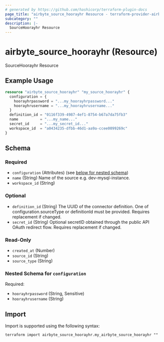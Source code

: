 ```yaml
---
# generated by https://github.com/hashicorp/terraform-plugin-docs
page_title: "airbyte_source_hoorayhr Resource - terraform-provider-airbyte"
subcategory: ""
description: |-
  SourceHoorayhr Resource
---
```


# airbyte_source_hoorayhr (Resource)

SourceHoorayhr Resource

## Example Usage

```terraform
resource "airbyte_source_hoorayhr" "my_source_hoorayhr" {
  configuration = {
    hoorayhrpassword = "...my_hoorayhrpassword..."
    hoorayhrusername = "...my_hoorayhrusername..."
  }
  definition_id = "0116f339-4987-4ef1-8754-b67a7da75fb3"
  name          = "...my_name..."
  secret_id     = "...my_secret_id..."
  workspace_id  = "a0434235-dfbb-46d1-aa9a-ccee0099269c"
}
```

<!-- schema generated by tfplugindocs -->
## Schema

### Required

- `configuration` (Attributes) (see [below for nested schema](#nestedatt--configuration))
- `name` (String) Name of the source e.g. dev-mysql-instance.
- `workspace_id` (String)

### Optional

- `definition_id` (String) The UUID of the connector definition. One of configuration.sourceType or definitionId must be provided. Requires replacement if changed.
- `secret_id` (String) Optional secretID obtained through the public API OAuth redirect flow. Requires replacement if changed.

### Read-Only

- `created_at` (Number)
- `source_id` (String)
- `source_type` (String)

<a id="nestedatt--configuration"></a>
### Nested Schema for `configuration`

Required:

- `hoorayhrpassword` (String, Sensitive)
- `hoorayhrusername` (String)

## Import

Import is supported using the following syntax:

```shell
terraform import airbyte_source_hoorayhr.my_airbyte_source_hoorayhr ""
```
